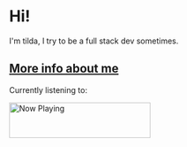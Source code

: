 # Hi!
I'm tilda, I try to be a full stack dev sometimes.
## [More info about me](https://tda.wtf)

Currently listening to:

<a href="https://tda-nowplaying.vercel.app/now-playing?open">
    <img src="https://tda-nowplaying.vercel.app/now-playing" width="256" height="64" alt="Now Playing">
</a>
